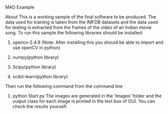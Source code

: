 MAD Example

About
This is a working sample of the final software to be produced. The data used for training is taken from the IMFDB datasets and the data used for testing is extracted from the frames of the video of an Indian movie song.
To run this sample the following libraries should be installed:

1) opencv-2.4.9 (Note: After installing this you should be able to import and use openCV in python)

2) numpy(python library)

3) Scipy(python library)

4) scikit-learn(python library)

Then run the following command from the command line
1) python Start.py
The images are generated in the ‘Images’ folder and the output class for each image is printed in the text box of GUI. You can check the results yourself.
